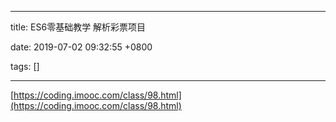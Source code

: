 
---

title: ES6零基础教学 解析彩票项目

date: 2019-07-02 09:32:55 +0800

tags: []

---
[https://coding.imooc.com/class/98.html](https://coding.imooc.com/class/98.html)


